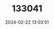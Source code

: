 ---
title: "133041"
category: "Pavona decussata"
draft: false
date: 2024-02-22 13:03:51
languages:
  English: ["Cactus Coral"]
---